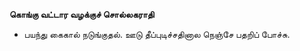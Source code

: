 **கொங்கு வட்டார வழக்குச் சொல்லகராதி**
- பயந்து கைகால் நடுங்குதல். ஊடு தீப்புடிச்சதினால நெஞ்சே பதறிப் போச்சு.

